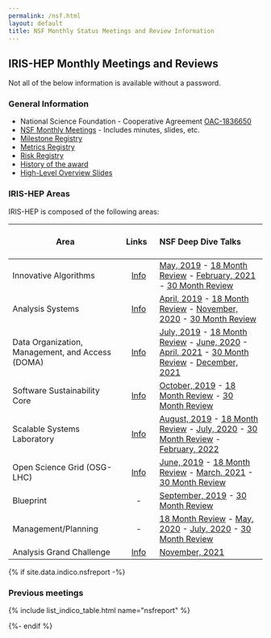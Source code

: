 ```yaml
---
permalink: /nsf.html
layout: default
title: NSF Monthly Status Meetings and Review Information
---
```

## IRIS-HEP Monthly Meetings and Reviews

Not all of the below information is available without a password.

### General Information

* National Science Foundation - Cooperative Agreement [OAC-1836650](https://www.nsf.gov/awardsearch/showAward?AWD_ID=1836650)
* [NSF Monthly Meetings](https://indico.cern.ch/category/11204/) - Includes minutes, slides, etc.
* [Milestone Registry](https://view.monday.com/961739797-a12769f13af02d67084ed68776b46030?r=use1)
* [Metrics Registry](https://view.monday.com/1027216437-59b706eb9d24b136404f739c42a3db93?r=use1)
* [Risk Registry](https://docs.google.com/spreadsheets/d/1VE5ynlTdwu1qmDqD5PpFmZg-axwj8RkQptLQd8gO4BE/edit?usp=sharing)
* [History of the award](about/overview)
* [High-Level Overview Slides](https://docs.google.com/presentation/d/1FOkTKZbzyEPAzhZ5TNaxB3Gkqs1VzzS9CNXdNuJhx9Y/edit#slide=id.g450ed9a7a4_0_5)

### IRIS-HEP Areas
IRIS-HEP is composed of the following areas:

| Area | &nbsp; &nbsp; &nbsp; Links &nbsp; &nbsp; &nbsp;| NSF Deep Dive Talks |
| ---- | :-------------: | :----- |
| Innovative Algorithms | [Info](ia) | [May, 2019](https://indico.cern.ch/event/818460/contributions/3418066/attachments/1840620/3022159/InnovativeAlgorithms_May_2019_3.pdf) - [18 Month Review](https://indico.cern.ch/event/855317/contributions/3671710/attachments/1991811/3327873/IA_Feb27_v4.pdf) - [February, 2021](https://indico.cern.ch/event/1004475/contributions/4225574/attachments/2188164/3697577/IRIS-HEP_NSF-210210.pptx-2.pdf) - [30 Month Review](https://youtu.be/V8Ftt1L9f2I) |
| Analysis Systems | [Info](as) | [April, 2019](https://indico.cern.ch/event/809187/contributions/3371163/attachments/1827920/2992539/IRIS_AS_overview_for_NSF-5.pdf) - [18 Month Review](https://indico.cern.ch/event/855317/contributions/3671707/attachments/1992231/3327117/IRIS-HEP-AS-NSF-Review-02-17-2020-v2.pdf) - [November, 2020](https://indico.cern.ch/event/976589/contributions/4112981/attachments/2145978/3617153/IRIS-HEP-Analysis-Systems-Deep-Dive-Nov-2020.pdf) - [30 Month Review](https://youtu.be/nDpk0tYOVlc) |
| Data Organization, Management, and Access (DOMA) | [Info](doma) | [July, 2019](https://indico.cern.ch/event/834056/contributions/3495279/attachments/1877464/3092137/IRIS-HEP-DOMA-NSF.pdf) - [18 Month Review](https://indico.cern.ch/event/855317/contributions/3671708/attachments/1991549/3327109/Focus_Area_-_DOMA_Overview_-_v2.pdf) - [June, 2020](https://indico.cern.ch/event/930393/contributions/3910859/attachments/2059248/3462351/DOMA_-_NSF_Update.pdf) - [April, 2021](https://indico.cern.ch/event/1004477/contributions/4320595/attachments/2226518/3771549/DOMA%20-%20NSF%20Update%20-%20April%202021.pdf) - [30 Month Review](https://youtu.be/ySn0m2sTdRw) - [December, 2021](https://indico.cern.ch/event/1105155/contributions/4654560/attachments/2366266/4040596/DOMA%20-%20NSF%20-%20Deep%20Dive%20-%20December%202021.pdf) |
| Software Sustainability Core | [Info](ssc) | [October, 2019](https://indico.cern.ch/event/846091/contributions/3553452/attachments/1921731/3179258/IRIS-HEP_NSF_SSC_9Oct_2019.pdf) - [18 Month Review](https://indico.cern.ch/event/855317/contributions/3671712/attachments/1992118/3328544/Final_Malik_SSC_NSF_Feb_2020.pdf) - [30 Month Review](https://youtu.be/vKoqLs4Kd-Y) |
| Scalable Systems Laboratory | [Info](ssl) | [August, 2019](https://indico.cern.ch/event/839481/contributions/3521577/attachments/1893314/3122869/2019.08.14_IRIS-HEP_SSL_for_NSF.pdf) - [18 Month Review](https://indico.cern.ch/event/855317/contributions/3671711/attachments/1992054/3321846/2020-nsf-ref-ssl-v1.pptx.pdf) - [July, 2020](https://indico.cern.ch/event/938625/contributions/3943457/attachments/2074581/3483390/2020.07.15_SSL_Y3_Deep_Dive_for_NSF.pdf) - [30 Month Review](https://youtu.be/IN8-3Y6SG0Y) - [February, 2022](https://indico.cern.ch/event/1123154/contributions/4714903/attachments/2388542/4082605/2022.02.09%20SSL%20NSF%20Deep%20Dive.pdf) |
| Open Science Grid (OSG-LHC) | [Info](osglhc) | [June, 2019](https://indico.cern.ch/event/820235/contributions/3428170/attachments/1861231/3058984/OSG-LHCforNSFJune12th2019.pdf) - [18 Month Review](https://indico.cern.ch/event/855317/contributions/3671709/attachments/1992228/3325449/osg-lhc.pdf) - [March, 2021](https://indico.cern.ch/event/1004476/contributions/4263554/attachments/2205659/3732176/OSG-LHCforNSFMarch10th2021.pdf) - [30 Month Review](https://youtu.be/zOXr0TLmaN0) |
| Blueprint | - | [September, 2019](https://indico.cern.ch/event/846090/contributions/3553448/attachments/1910668/3158862/NSF_Area_Report-Blueprint_Activity.pdf) - [30 Month Review](https://youtu.be/cM5-1ykUeOQ) |
| Management/Planning | - | [18 Month Review](https://indico.cern.ch/event/855317/contributions/3671702/attachments/1992234/3327748/IRIS-HEP-18-Month-Overview-v2.pdf) - [May, 2020](https://indico.cern.ch/event/918410/contributions/3862357/attachments/2037255/3411333/IRIS-HEP_Fellows_and_PEP_Planning_NSF_Meeting_13-May-2020_.pdf) - [July, 2020](https://indico.cern.ch/event/938625/contributions/3947250/attachments/2074844/3483882/IRIS-HEP-July2020-NSF-Meeting.pdf) - [30 Month Review](https://youtu.be/rGGHr4euXFg) |
| Analysis Grand Challenge | [Info](projects/agc) | [November, 2021](https://indico.cern.ch/event/1072896/contributions/4520882/attachments/2348094/4004513/20211117_AGC_deep_dive.pdf) |

{% if site.data.indico.nsfreport -%}
### Previous meetings

{% include list_indico_table.html name="nsfreport" %}

{%- endif %}
